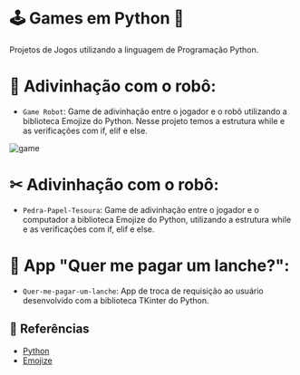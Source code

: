 # 🕹 Games em Python 🐍
Projetos de Jogos utilizando a linguagem de Programação Python.

# 🤖 Adivinhação com o robô:

- `Game Robot`: Game de adivinhação entre o jogador e o robô utilizando a biblioteca Emojize do Python. Nesse projeto temos a estrutura while e as verificações com if, elif e else.

![game](https://github.com/fernandamelreis/python_games/assets/114718084/c3d5791e-cfd4-4cb1-9331-c629263d469c)

# ✂ Adivinhação com o robô:
- `Pedra-Papel-Tesoura`: Game de adivinhação entre o jogador e o computador a biblioteca Emojize do Python, utilizando a estrutura while e as verificações com if, elif e else.

# 🍕 App "Quer me pagar um lanche?":
- `Quer-me-pagar-um-lanche`: App de troca de requisição ao usuário desenvolvido com a biblioteca TKinter do Python.

## 📖 Referências
- [Python](https://www.python.org/)
- [Emojize](https://pypi.org/project/emoji/)
